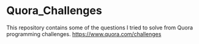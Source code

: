# Quora_Challenges
This repository contains some of the questions I tried to solve from Quora programming challenges. https://www.quora.com/challenges
